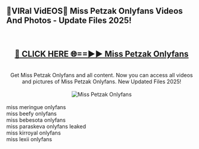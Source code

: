 <h2>🔴VIRal VidEOS🔴 Miss Petzak Onlyfans Videos And Photos - Update Files 2025!</h2>
<br>
<div align="center">
<h2><a href="https://virallinks.top/odZfE0" rel="nofollow">🔴 CLICK HERE 🌐==►► Miss Petzak Onlyfans</a></h2>
<br>
Get Miss Petzak Onlyfans and all content. Now you can access all videos and pictures of Miss Petzak Onlyfans. New Updated Files 2025!
<br>
<br>
<a href="https://virallinks.top/odZfE0" rel="nofollow" data-target="animated-image.originalLink"><img src="https://i.imgur.com/dJHk4Zq.gif)" alt="Miss Petzak Onlyfans" style="max-width: 100%; display: inline-block;" data-target="animated-image.originalImage"></a>
</div>
<br>
miss meringue onlyfans<br>
miss beefy onlyfans<br>
miss bebesota onlyfans<br>
miss paraskeva onlyfans leaked<br>
miss kirroyal onlyfans<br>
miss lexii onlyfans